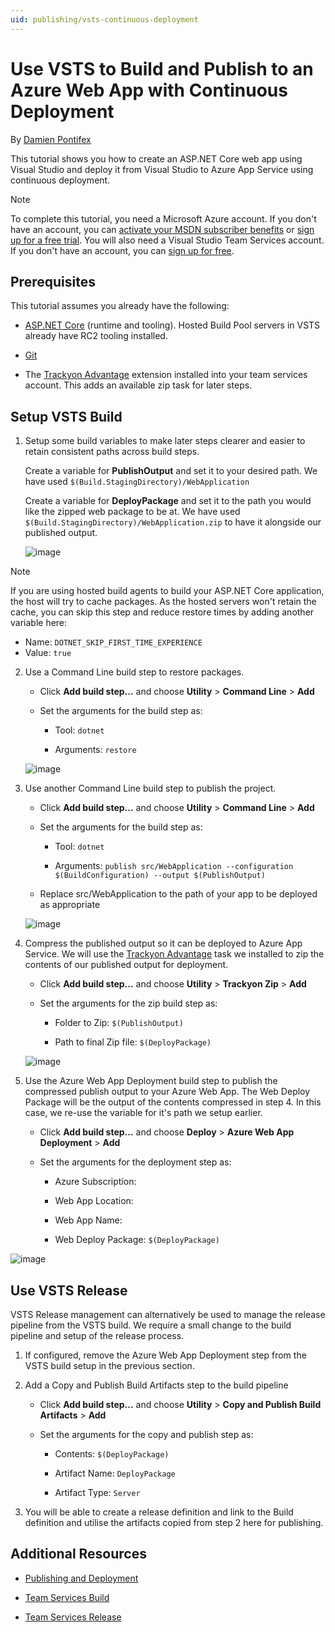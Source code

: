 ```yaml
---
uid: publishing/vsts-continuous-deployment
---
```

# Use VSTS to Build and Publish to an Azure Web App with Continuous Deployment

By [Damien Pontifex](https://github.com/DamienPontifex)

This tutorial shows you how to create an ASP.NET Core web app using Visual Studio and deploy it from Visual Studio to Azure App Service using continuous deployment.
   
> [!NOTE]
> To complete this tutorial, you need a Microsoft Azure account. If you don't have an account, you can [activate your MSDN subscriber benefits](http://azure.microsoft.com/pricing/member-offers/msdn-benefits-details/?WT.mc_id=A261C142F) or [sign up for a free trial](http://azure.microsoft.com/pricing/free-trial/?WT.mc_id=A261C142F). You will also need a Visual Studio Team Services account. If you don't have an account, you can [sign up for free](https://www.visualstudio.com/products/visual-studio-team-services-vs).

## Prerequisites

This tutorial assumes you already have the following:

* [ASP.NET Core](https://www.microsoft.com/net/core) (runtime and tooling). Hosted Build Pool servers in VSTS already have RC2 tooling installed.

* [Git](http://git-scm.com/downloads)

* The [Trackyon Advantage](https://marketplace.visualstudio.com/items?itemName=Trackyon.trackyonadvantage) extension installed into your team services account. This adds an available zip task for later steps.

## Setup VSTS Build

1. Setup some build variables to make later steps clearer and easier to retain consistent paths across build steps.

   Create a variable for **PublishOutput** and set it to your desired path. We have used `$(Build.StagingDirectory)/WebApplication`

   Create a variable for **DeployPackage** and set it to the path you would like the zipped web package to be at. We have used `$(Build.StagingDirectory)/WebApplication.zip` to have it alongside our published output.

   ![image](vsts-continuous-deployment/_static/setup-build-variables.png)

> [!NOTE]
> If you are using hosted build agents to build your ASP.NET Core application, the host will try to cache packages. As the hosted servers won't retain the cache, you can skip this step and reduce restore times by adding another variable here:  
   
 * Name: `DOTNET_SKIP_FIRST_TIME_EXPERIENCE`  
 * Value: `true`  

2. Use a Command Line build step to restore packages.

    * Click **Add build step...** and choose **Utility** > **Command Line** > **Add**

    * Set the arguments for the build step as:

        * Tool: `dotnet`

        * Arguments: `restore`

    ![image](vsts-continuous-deployment/_static/dotnet-restore.png)

3. Use another Command Line build step to publish the project.

    * Click **Add build step...** and choose **Utility** > **Command Line** > **Add**

    * Set the arguments for the build step as:

        * Tool: `dotnet`

        * Arguments: `publish src/WebApplication --configuration $(BuildConfiguration) --output $(PublishOutput)`

    * Replace src/WebApplication to the path of your app to be deployed as appropriate

    ![image](vsts-continuous-deployment/_static/dotnet-publish.png)

4. Compress the published output so it can be deployed to Azure App Service. We will use the [Trackyon Advantage](https://marketplace.visualstudio.com/items?itemName=Trackyon.trackyonadvantage) task we installed to zip the contents of our published output for deployment.

    * Click **Add build step...** and choose **Utility** > **Trackyon Zip** > **Add**

    * Set the arguments for the zip build step as:

        * Folder to Zip: `$(PublishOutput)`

        * Path to final Zip file: `$(DeployPackage)`

    ![image](vsts-continuous-deployment/_static/compress-publish-output.png)

5. Use the Azure Web App Deployment build step to publish the compressed publish output to your Azure Web App. The Web Deploy Package will be the output of the contents compressed in step 4. In this case, we re-use the variable for it's path we setup earlier.

    * Click **Add build step...** and choose **Deploy** > **Azure Web App Deployment** > **Add**

    * Set the arguments for the deployment step as:

        * Azure Subscription: *<your configured azure connection>*

        * Web App Location: *<desired region>*

        * Web App Name: *<desired app service name>*

        * Web Deploy Package: `$(DeployPackage)`

![image](vsts-continuous-deployment/_static/web-app-deployment.png)

## Use VSTS Release

VSTS Release management can alternatively be used to manage the release pipeline from the VSTS build. We require a small change to the build pipeline and setup of the release process.

1. If configured, remove the Azure Web App Deployment step from the VSTS build setup in the previous section.

2. Add a Copy and Publish Build Artifacts step to the build pipeline

   * Click **Add build step...** and choose **Utility** > **Copy and Publish Build Artifacts** > **Add**

   * Set the arguments for the copy and publish step as:

        * Contents: `$(DeployPackage)`

        * Artifact Name: `DeployPackage`

        * Artifact Type: `Server`

3. You will be able to create a release definition and link to the Build definition and utilise the artifacts copied from step 2 here for publishing.

## Additional Resources

* [Publishing and Deployment](index.md)

* [Team Services Build](https://www.visualstudio.com/docs/build/overview)

* [Team Services Release](https://www.visualstudio.com/en-us/docs/release/overview)
